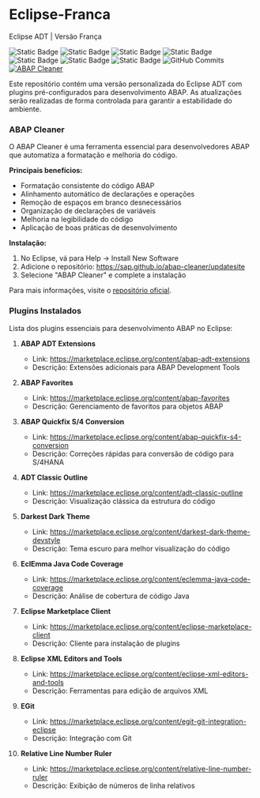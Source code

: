 # Eclipse-Franca
Eclipse ADT | Versão França

![Static Badge](https://img.shields.io/badge/development-abap-blue)
![Static Badge](https://img.shields.io/badge/SAP-0FAAFF?logo=sap&logoColor=white)
![Static Badge](https://img.shields.io/badge/ABAP-0FAAFF?logo=sap&logoColor=white)
![Static Badge](https://img.shields.io/badge/Eclipse_ADT-2C2255?logo=eclipse&logoColor=white)
![Static Badge](https://img.shields.io/badge/BTP-0FAAFF?logo=sap&logoColor=white)
![Static Badge](https://img.shields.io/badge/Cloud-0089D6?logo=sap&logoColor=white)
![Static Badge](https://img.shields.io/badge/SAP_DevOps-FF4081?logo=sap&logoColor=white)
![GitHub Commits](https://img.shields.io/github/commit-activity/m/edmilson-nascimento/eclipse-franca)
[![ABAP Cleaner](https://img.shields.io/github/stars/SAP/abap-cleaner?label=ABAP%20Cleaner&style=social)](https://github.com/SAP/abap-cleaner)

Este repositório contém uma versão personalizada do Eclipse ADT com plugins pré-configurados para desenvolvimento ABAP. As atualizações serão realizadas de forma controlada para garantir a estabilidade do ambiente.

### ABAP Cleaner

O ABAP Cleaner é uma ferramenta essencial para desenvolvedores ABAP que automatiza a formatação e melhoria do código. 

**Principais benefícios:**
- Formatação consistente do código ABAP
- Alinhamento automático de declarações e operações
- Remoção de espaços em branco desnecessários
- Organização de declarações de variáveis
- Melhoria na legibilidade do código
- Aplicação de boas práticas de desenvolvimento

**Instalação:**
1. No Eclipse, vá para Help → Install New Software
2. Adicione o repositório: https://sap.github.io/abap-cleaner/updatesite
3. Selecione "ABAP Cleaner" e complete a instalação

Para mais informações, visite o [repositório oficial](https://github.com/SAP/abap-cleaner).

### Plugins Instalados

Lista dos plugins essenciais para desenvolvimento ABAP no Eclipse:

1. **ABAP ADT Extensions**
   - Link: https://marketplace.eclipse.org/content/abap-adt-extensions
   - Descrição: Extensões adicionais para ABAP Development Tools

2. **ABAP Favorites**
   - Link: https://marketplace.eclipse.org/content/abap-favorites
   - Descrição: Gerenciamento de favoritos para objetos ABAP

3. **ABAP Quickfix S/4 Conversion**
   - Link: https://marketplace.eclipse.org/content/abap-quickfix-s4-conversion
   - Descrição: Correções rápidas para conversão de código para S/4HANA

4. **ADT Classic Outline**
   - Link: https://marketplace.eclipse.org/content/adt-classic-outline
   - Descrição: Visualização clássica da estrutura do código

5. **Darkest Dark Theme**
   - Link: https://marketplace.eclipse.org/content/darkest-dark-theme-devstyle
   - Descrição: Tema escuro para melhor visualização do código

6. **EclEmma Java Code Coverage**
   - Link: https://marketplace.eclipse.org/content/eclemma-java-code-coverage
   - Descrição: Análise de cobertura de código Java

7. **Eclipse Marketplace Client**
   - Link: https://marketplace.eclipse.org/content/eclipse-marketplace-client
   - Descrição: Cliente para instalação de plugins

8. **Eclipse XML Editors and Tools**
   - Link: https://marketplace.eclipse.org/content/eclipse-xml-editors-and-tools
   - Descrição: Ferramentas para edição de arquivos XML

9. **EGit**
   - Link: https://marketplace.eclipse.org/content/egit-git-integration-eclipse
   - Descrição: Integração com Git

10. **Relative Line Number Ruler**
    - Link: https://marketplace.eclipse.org/content/relative-line-number-ruler
    - Descrição: Exibição de números de linha relativos